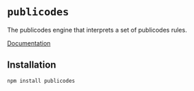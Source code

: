 # `publicodes`

The publicodes engine that interprets a set of publicodes rules.

[Documentation](https://publi.codes/docs/api)

## Installation

```sh
npm install publicodes
```
